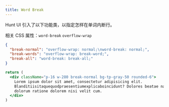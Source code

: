 ```yaml
---
title: Word Break
---
```


Hunt UI 引入了以下功能类，以指定怎样在单词内断行。

相关 CSS 属性：`word-break` `overflow-wrap`

```json classes
{
  "break-normal": "overflow-wrap: normal;\nword-break: normal;",
  "break-words": "overflow-wrap: break-word;",
  "break-all": "word-break: break-all;"
}
```

```jsx acss
return (
  <div className="p-16 w-280 break-normal bg-tp-gray-50 rounded-6">
    Lorem ipsum dolor sit amet, consectetur adipisicing elit.
    Blanditiisitaquequodpraesentiumexplicaboincidunt? Dolores beatae nam at sed
    dolorum ratione dolorem nisi velit cum.
  </div>
)
```
